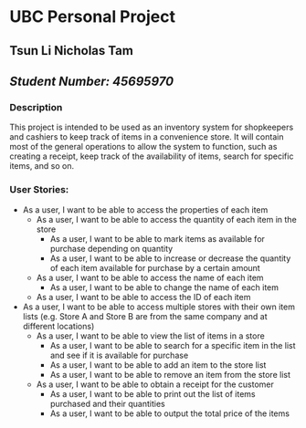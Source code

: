 # **UBC Personal Project**

## Tsun Li Nicholas Tam
## *Student Number: 45695970*

### Description
This project is intended to be used as an inventory system for shopkeepers and cashiers to keep track of items in a 
convenience store. It will contain most of the general operations to allow the system to function, such as creating a 
receipt, keep track of the availability of items, search for specific items, and so on.

### User Stories:
- As a user, I want to be able to access the properties of each item
    - As a user, I want to be able to access the quantity of each item in the store
        - As a user, I want to be able to mark items as available for purchase depending on quantity
        - As a user, I want to be able to increase or decrease the quantity of each item available for purchase by a 
certain amount
    - As a user, I want to be able to access the name of each item
      - As a user, I want to be able to change the name of each item
    - As a user, I want to be able to access the ID of each item
- As a user, I want to be able to access multiple stores with their own item lists (e.g. Store A and Store B are from
    the same company and at different locations)
  - As a user, I want to be able to view the list of items in a store
    - As a user, I want to be able to search for a specific item in the list and see if it is available for purchase
    - As a user, I want to be able to add an item to the store list
    - As a user, I want to be able to remove an item from the store list
  - As a user, I want to be able to obtain a receipt for the customer
    - As a user, I want to be able to print out the list of items purchased and their quantities
    - As a user, I want to be able to output the total price of the items
